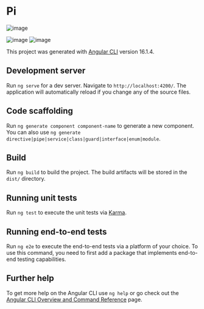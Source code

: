 # Pi
![image](https://github.com/user-attachments/assets/860936ac-865c-4c42-896b-23e121a28b46)

![image](https://github.com/user-attachments/assets/50f7a945-88fb-484a-9fd5-d6bda558dd73)
![image](https://github.com/user-attachments/assets/b9142410-0117-4d1d-9ae3-6e72bfb5e702)

This project was generated with [Angular CLI](https://github.com/angular/angular-cli) version 16.1.4.

## Development server

Run `ng serve` for a dev server. Navigate to `http://localhost:4200/`. The application will automatically reload if you change any of the source files.

## Code scaffolding

Run `ng generate component component-name` to generate a new component. You can also use `ng generate directive|pipe|service|class|guard|interface|enum|module`.

## Build

Run `ng build` to build the project. The build artifacts will be stored in the `dist/` directory.

## Running unit tests

Run `ng test` to execute the unit tests via [Karma](https://karma-runner.github.io).

## Running end-to-end tests

Run `ng e2e` to execute the end-to-end tests via a platform of your choice. To use this command, you need to first add a package that implements end-to-end testing capabilities.

## Further help

To get more help on the Angular CLI use `ng help` or go check out the [Angular CLI Overview and Command Reference](https://angular.io/cli) page.
